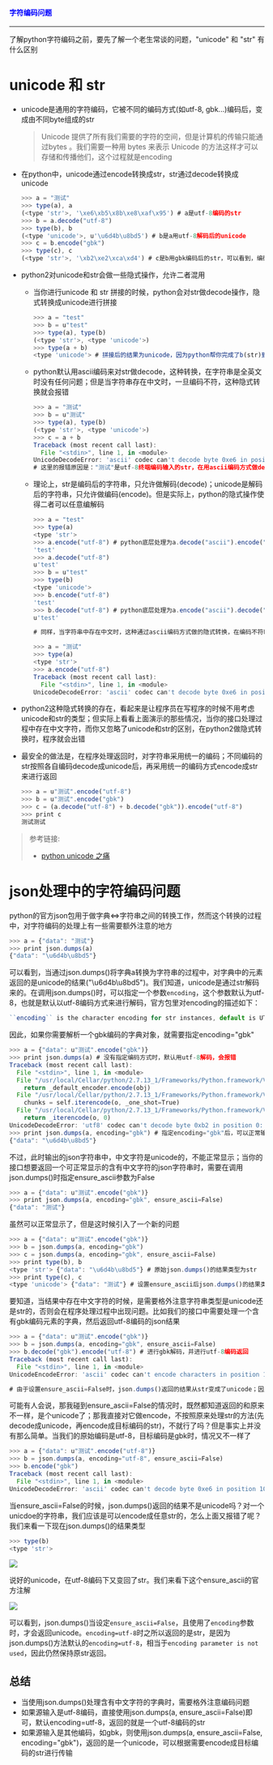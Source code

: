 #### <font color="blue">字符编码问题</font>

---

了解python字符编码之前，要先了解一个老生常谈的问题，"unicode" 和 "str" 有什么区别

# unicode 和 str

* unicode是通用的字符编码，它被不同的编码方式(如utf-8, gbk...)编码后，变成由不同byte组成的str
    
    > Unicode 提供了所有我们需要的字符的空间，但是计算机的传输只能通过bytes 。我们需要一种用 bytes 来表示 Unicode 的方法这样才可以存储和传播他们，这个过程就是encoding

* 在python中，unicode通过encode转换成str，str通过decode转换成unicode

    ```javascript
    >>> a = "测试"
    >>> type(a), a
    (<type 'str'>, '\xe6\xb5\x8b\xe8\xaf\x95') # a是utf-8编码的str
    >>> b = a.decode("utf-8")
    >>> type(b), b
    (<type 'unicode'>, u'\u6d4b\u8bd5') # b是a用utf-8解码后的unicode
    >>> c = b.encode("gbk")
    >>> type(c), c
    (<type 'str'>, '\xb2\xe2\xca\xd4') # c是b用gbk编码后的str，可以看到，编码后的c和a已经不同了，虽然它在gbk终端下显示出来的仍然是中文"测试"
    ```

* python2对unicode和str会做一些隐式操作，允许二者混用

    * 当你进行unicode 和 str 拼接的时候，python会对str做decode操作，隐式转换成unicode进行拼接

        ```javascript
        >>> a = "test"
        >>> b = u"test"
        >>> type(a), type(b)
        (<type 'str'>, <type 'unicode'>)
        >>> type(a + b)
        <type 'unicode'> # 拼接后的结果为unicode，因为python帮你完成了b(str)到b(unicode)的转换
        ```

    * python默认用ascii编码来对str做decode，这种转换，在字符串是全英文时没有任何问题；但是当字符串存在中文时，一旦编码不符，这种隐式转换就会报错

        ```javascript
        >>> a = "测试"
        >>> b = u"测试"
        >>> type(a), type(b)
        (<type 'str'>, <type 'unicode'>)
        >>> c = a + b
        Traceback (most recent call last):
          File "<stdin>", line 1, in <module>
        UnicodeDecodeError: 'ascii' codec can't decode byte 0xe6 in position 0: ordinal not in range(128)
        # 这里的报错原因是："测试"是utf-8终端编码输入的str，在用ascii编码方式做decode时，会出现解码错误
        ```

    * 理论上，str是编码后的字符串，只允许做解码(decode)；unicode是解码后的字符串，只允许做编码(encode)。但是实际上，python的隐式操作使得二者可以任意编解码
        
        ```javascript
        >>> a = "test"
        >>> type(a)
        <type 'str'>
        >>> a.encode("utf-8") # python底层处理为a.decode("ascii").encode("utf-8")
        'test'
        >>> a.decode("utf-8")
        u'test'
        >>> b = u"test"
        >>> type(b)
        <type 'unicode'>
        >>> b.encode("utf-8")
        'test'
        >>> b.decode("utf-8") # python底层处理为a.encode("ascii").decode("utf-8")
        u'test'

        # 同样，当字符串中存在中文时，这种通过ascii编码方式做的隐式转换，在编码不符时就会报错

        >>> a = "测试"
        >>> type(a)
        <type 'str'>
        >>> a.encode("utf-8")
        Traceback (most recent call last):
          File "<stdin>", line 1, in <module>
        UnicodeDecodeError: 'ascii' codec can't decode byte 0xe6 in position 0: ordinal not in range(128)
        ```

* python2这种隐式转换的存在，看起来是让程序员在写程序的时候不用考虑unicode和str的类型；但实际上看看上面演示的那些情况，当你的接口处理过程中存在中文字符，而你又忽略了unicode和str的区别，在python2做隐式转换时，程序就会出错
* 最安全的做法是，在程序处理返回时，对字符串采用统一的编码；不同编码的str按照各自编码decode成unicode后，再采用统一的编码方式encode成str来进行返回

    ```javascript
    >>> a = u"测试".encode("utf-8")
    >>> b = u"测试".encode("gbk")
    >>> c = (a.decode("utf-8") + b.decode("gbk")).encode("utf-8")
    >>> print c
    测试测试
    ```

> 参考链接:
> 
> * [python unicode 之痛](https://pycoders-weekly-chinese.readthedocs.io/en/latest/issue5/unipain.html)

# json处理中的字符编码问题

python的官方json包用于做字典<=>字符串之间的转换工作，然而这个转换的过程中，对字符编码的处理上有一些需要额外注意的地方

```javascript
>>> a = {"data": "测试"}
>>> print json.dumps(a)
{"data": "\u6d4b\u8bd5"}
```

可以看到，当通过json.dumps()将字典a转换为字符串的过程中，对字典中的元素返回的是unicode的结果("\\u6d4b\\u8bd5")。我们知道，unicode是通过str解码来的。在调用json.dumps()时，可以指定一个参数`encoding`，这个参数默认为utf-8，也就是默认以utf-8编码方式来进行解码，官方包里对encoding的描述如下：

```javascript
``encoding`` is the character encoding for str instances, default is UTF-8.
```

因此，如果你需要解析一个gbk编码的字典对象，就需要指定encoding="gbk"

```javascript
>>> a = {"data": u"测试".encode("gbk")}
>>> print json.dumps(a) # 没有指定编码方式时，默认用utf-8解码，会报错
Traceback (most recent call last):
  File "<stdin>", line 1, in <module>
  File "/usr/local/Cellar/python/2.7.13_1/Frameworks/Python.framework/Versions/2.7/lib/python2.7/json/__init__.py", line 244, in dumps
    return _default_encoder.encode(obj)
  File "/usr/local/Cellar/python/2.7.13_1/Frameworks/Python.framework/Versions/2.7/lib/python2.7/json/encoder.py", line 207, in encode
    chunks = self.iterencode(o, _one_shot=True)
  File "/usr/local/Cellar/python/2.7.13_1/Frameworks/Python.framework/Versions/2.7/lib/python2.7/json/encoder.py", line 270, in iterencode
    return _iterencode(o, 0)
UnicodeDecodeError: 'utf8' codec can't decode byte 0xb2 in position 0: invalid start byte
>>> print json.dumps(a, encoding="gbk") # 指定encoding="gbk"后，可以正常输出json字符串
{"data": "\u6d4b\u8bd5"}
```

不过，此时输出的json字符串中，中文字符是unicode的，不能正常显示；当你的接口想要返回一个可正常显示的含有中文字符的json字符串时，需要在调用json.dumps()时指定ensure_ascii参数为False

```javascript
>>> a = {"data": u"测试".encode("gbk")}
>>> print json.dumps(a, encoding="gbk", ensure_ascii=False)
{"data": "测试"}
```

虽然可以正常显示了，但是这时候引入了一个新的问题

```javascript
>>> a = {"data": u"测试".encode("gbk")}
>>> b = json.dumps(a, encoding="gbk")
>>> c = json.dumps(a, encoding="gbk", ensure_ascii=False)
>>> print type(b), b
<type 'str'> {"data": "\u6d4b\u8bd5"} # 原始json.dumps()的结果类型为str
>>> print type(c), c
<type 'unicode'> {"data": "测试"} # 设置ensure_ascii后json.dumps()的结果类型为unicode
```

要知道，当结果中存在中文字符的时候，是需要格外注意字符串类型是unicode还是str的，否则会在程序处理过程中出现问题。比如我们的接口中需要处理一个含有gbk编码元素的字典，然后返回utf-8编码的json结果

```javascript
>>> a = {"data": u"测试".encode("gbk")}
>>> b = json.dumps(a, encoding="gbk", ensure_ascii=False)
>>> b.decode("gbk").encode("utf-8") # 进行gbk解码，并进行utf-8编码返回
Traceback (most recent call last):
  File "<stdin>", line 1, in <module>
UnicodeEncodeError: 'ascii' codec can't encode characters in position 10-11: ordinal not in range(128)

# 由于设置ensure_ascii=False时，json.dumps()返回的结果从str变成了unicode；因此当我们对一个unicode的结果进行decode解码时，就会报错
```

可能有人会说，那我碰到ensure_ascii=False的情况时，既然都知道返回的和原来不一样，是个unicode了；那我直接对它做encode，不按照原来处理str的方法(先decode成unicode，再encode成目标编码的str)，不就行了吗？但是事实上并没有那么简单。当我们的原始编码是utf-8，目标编码是gbk时，情况又不一样了

```javascript
>>> a = {"data": u"测试".encode("utf-8")}
>>> b = json.dumps(a, encoding="utf-8", ensure_ascii=False)
>>> b.encode("gbk")
Traceback (most recent call last):
  File "<stdin>", line 1, in <module>
UnicodeDecodeError: 'ascii' codec can't decode byte 0xe6 in position 10: ordinal not in range(128)
```

当ensure_ascii=False的时候，json.dumps()返回的结果不是unicode吗？对一个unicdoe的字符串，我们应该是可以encode成任意str的，怎么上面又报错了呢？我们来看一下现在json.dumps()的结果类型

```javascript
>>> type(b)
<type 'str'>
```

![](./image/character_1.jpg)

说好的unicode，在utf-8编码下又变回了str。我们来看下这个ensure_ascii的官方注解

![](./image/character_2.jpg)

可以看到，json.dumps()当设定`ensure_ascii=False`，且使用了`encoding`参数时，才会返回unicode。`encoding=utf-8`时之所以返回的是str，是因为json.dumps()方法默认的`encoding=utf-8`，相当于`encoding parameter is not used`，因此仍然保持原str返回。

## 总结

* 当使用json.dumps()处理含有中文字符的字典时，需要格外注意编码问题
* 如果源输入是utf-8编码，直接使用json.dumps(a, ensure_ascii=False)即可，默认encoding=utf-8，返回的就是一个utf-8编码的str
* 如果源输入是其他编码，如gbk，则使用json.dumps(a, ensure_ascii=False, encoding="gbk")，返回的是一个unicode，可以根据需要encode成目标编码的str进行传输
